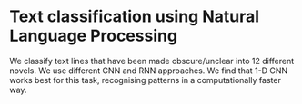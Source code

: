 # Text classification using Natural Language Processing

We classify text lines that have been made obscure/unclear into 12 different novels. We use different CNN and RNN approaches. We find that 1-D CNN works best for this task, recognising patterns in a computationally faster way.

